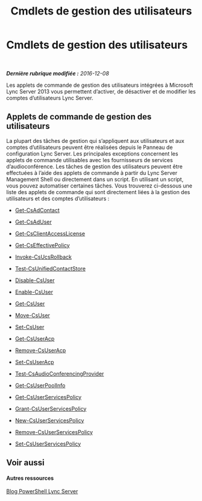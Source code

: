 ﻿---
title: Cmdlets de gestion des utilisateurs
TOCTitle: Cmdlets de gestion des utilisateurs
ms:assetid: 85312f3f-28e8-421c-b94c-e6ead1f5f755
ms:mtpsurl: https://technet.microsoft.com/fr-fr/library/Gg398677(v=OCS.15)
ms:contentKeyID: 49297947
ms.date: 12/10/2016
mtps_version: v=OCS.15
ms.translationtype: HT
---

# Cmdlets de gestion des utilisateurs

 

_**Dernière rubrique modifiée :** 2016-12-08_

Les applets de commande de gestion des utilisateurs intégrées à Microsoft Lync Server 2013 vous permettent d’activer, de désactiver et de modifier les comptes d’utilisateurs Lync Server.

## Applets de commande de gestion des utilisateurs

La plupart des tâches de gestion qui s’appliquent aux utilisateurs et aux comptes d’utilisateurs peuvent être réalisées depuis le Panneau de configuration Lync Server. Les principales exceptions concernent les applets de commande utilisables avec les fournisseurs de services d’audioconférence. Les tâches de gestion des utilisateurs peuvent être effectuées à l’aide des applets de commande à partir du Lync Server Management Shell ou directement dans un script. En utilisant un script, vous pouvez automatiser certaines tâches. Vous trouverez ci-dessous une liste des applets de commande qui sont directement liées à la gestion des utilisateurs et des comptes d’utilisateurs :

  -   
    [Get-CsAdContact](https://docs.microsoft.com/en-us/powershell/module/skype/Get-CsAdContact)

  -   
    [Get-CsAdUser](https://docs.microsoft.com/en-us/powershell/module/skype/Get-CsAdUser)

  - [Get-CsClientAccessLicense](https://docs.microsoft.com/en-us/powershell/module/skype/Get-CsClientAccessLicense)

  - [Get-CsEffectivePolicy](https://docs.microsoft.com/en-us/powershell/module/skype/Get-CsEffectivePolicy)

  - [Invoke-CsUcsRollback](https://docs.microsoft.com/en-us/powershell/module/skype/Invoke-CsUcsRollback)

  - [Test-CsUnifiedContactStore](https://docs.microsoft.com/en-us/powershell/module/skype/Test-CsUnifiedContactStore)

  -   
    [Disable-CsUser](https://docs.microsoft.com/en-us/powershell/module/skype/Disable-CsUser)

  -   
    [Enable-CsUser](https://docs.microsoft.com/en-us/powershell/module/skype/Enable-CsUser)

  -   
    [Get-CsUser](https://docs.microsoft.com/en-us/powershell/module/skype/Get-CsUser)

  -   
    [Move-CsUser](https://docs.microsoft.com/en-us/powershell/module/skype/Move-CsUser)

  -   
    [Set-CsUser](https://docs.microsoft.com/en-us/powershell/module/skype/Set-CsUser)

  -   
    [Get-CsUserAcp](https://docs.microsoft.com/en-us/powershell/module/skype/Get-CsUserAcp)

  -   
    [Remove-CsUserAcp](https://docs.microsoft.com/en-us/powershell/module/skype/Remove-CsUserAcp)

  -   
    [Set-CsUserAcp](https://docs.microsoft.com/en-us/powershell/module/skype/Set-CsUserAcp)

  -   
    [Test-CsAudioConferencingProvider](https://docs.microsoft.com/en-us/powershell/module/skype/Test-CsAudioConferencingProvider)

  -   
    [Get-CsUserPoolInfo](https://docs.microsoft.com/en-us/powershell/module/skype/Get-CsUserPoolInfo)

  - [Get-CsUserServicesPolicy](https://docs.microsoft.com/en-us/powershell/module/skype/Get-CsUserServicesPolicy)

  - [Grant-CsUserServicesPolicy](https://docs.microsoft.com/en-us/powershell/module/skype/Grant-CsUserServicesPolicy)

  - [New-CsUserServicesPolicy](https://docs.microsoft.com/en-us/powershell/module/skype/New-CsUserServicesPolicy)

  - [Remove-CsUserServicesPolicy](https://docs.microsoft.com/en-us/powershell/module/skype/Remove-CsUserServicesPolicy)

  - [Set-CsUserServicesPolicy](https://docs.microsoft.com/en-us/powershell/module/skype/Set-CsUserServicesPolicy)

## Voir aussi

#### Autres ressources

[Blog PowerShell Lync Server](http://go.microsoft.com/fwlink/?linkid=203150%26clcid=0x40c)

